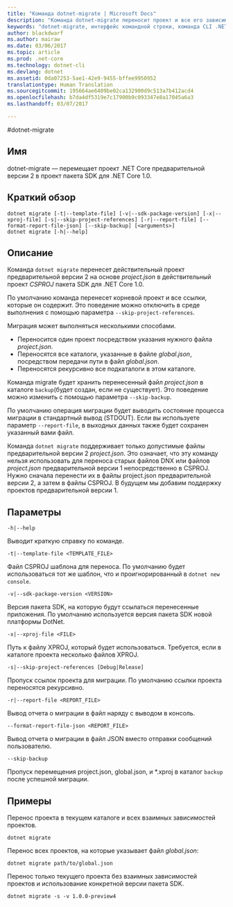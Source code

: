 ```yaml
---
title: "Команда dotnet-migrate | Microsoft Docs"
description: "Команда dotnet-migrate переносит проект и все его зависимости."
keywords: "dotnet-migrate, интерфейс командной строки, команда CLI .NET Core"
author: blackdwarf
ms.author: mairaw
ms.date: 03/06/2017
ms.topic: article
ms.prod: .net-core
ms.technology: dotnet-cli
ms.devlang: dotnet
ms.assetid: 0da07253-5ae1-42e9-9455-bffee9950952
translationtype: Human Translation
ms.sourcegitcommit: 195664ae6409be02ca132900d9c513a7b412acd4
ms.openlocfilehash: b7da4df5319e7c17900b9c093347e8a17045a6a3
ms.lasthandoff: 03/07/2017

---
```

#<a name="dotnet-migrate"></a>dotnet-migrate

## <a name="name"></a>Имя 
dotnet-migrate — перемещает проект .NET Core предварительной версии 2 в проект пакета SDK для .NET Core 1.0.

## <a name="synopsis"></a>Краткий обзор

```
dotnet migrate [-t|--template-file] [-v|--sdk-package-version] [-x|--xproj-file] [-s|--skip-project-references] [-r|--report-file] [--format-report-file-json] [--skip-backup] [<arguments>]
dotnet migrate [-h|--help]
```

## <a name="description"></a>Описание

Команда `dotnet migrate` перенесет действительный проект предварительной версии 2 на основе *project.json* в действительный проект *CSPROJ* пакета SDK для .NET Core 1.0. 

По умолчанию команда перенесет корневой проект и все ссылки, которые он содержит. Это поведение можно отключить в среде выполнения с помощью параметра `--skip-project-references`. 

Миграция может выполняться несколькими способами.

* Переносится один проект посредством указания нужного файла *project.json*.
* Переносятся все каталоги, указанные в файле *global.json*, посредством передачи пути в файл *global.json*.
* Переносятся рекурсивно все подкаталоги в этом каталоге. 

Команда migrate будет хранить перенесенный файл *project.json* в каталоге `backup`(будет создан, если не существует). Это поведение можно изменить с помощью параметра `--skip-backup`. 

По умолчанию операция миграции будет выводить состояние процесса миграции в стандартный вывод (STDOUT). Если вы используете параметр `--report-file`, в выходных данных также будет сохранен указанный вами файл. 

Команда `dotnet migrate` поддерживает только допустимые файлы предварительной версии 2 *project.json*. Это означает, что эту команду нельзя использовать для переноса старых файлов DNX или файлов *project.json* предварительной версии 1 непосредственно в CSPROJ. Нужно сначала перенести их в файлы project.json предварительной версии 2, а затем в файлы CSPROJ. В будущем мы добавим поддержку проектов предварительной версии 1. 

## <a name="options"></a>Параметры

`-h|--help`

Выводит краткую справку по команде.  

`-t|--template-file <TEMPLATE_FILE>`

Файл CSPROJ шаблона для переноса. По умолчанию будет использоваться тот же шаблон, что и проигнорированный в `dotnet new console`. 

`-v|--sdk-package-version <VERSION>`

Версия пакета SDK, на которую будут ссылаться перенесенные приложения. По умолчанию используется версия пакета SDK новой платформы DotNet.

`-x|--xproj-file <FILE>`

Путь к файлу XPROJ, который будет использоваться. Требуется, если в каталоге проекта несколько файлов XPROJ.

`-s|--skip-project-references [Debug|Release]`

Пропуск ссылок проекта для миграции. По умолчанию ссылки проекта переносятся рекурсивно.

`-r|--report-file <REPORT_FILE>`

Вывод отчета о миграции в файл наряду с выводом в консоль.

`--format-report-file-json <REPORT_FILE>`

Вывод отчета о миграции в файл JSON вместо отправки сообщений пользователю.

`--skip-backup`

Пропуск перемещения project.json, global.json, и \*.xproj в каталог `backup` после успешной миграции.

## <a name="examples"></a>Примеры

Перенос проекта в текущем каталоге и всех взаимных зависимостей проектов.

`dotnet migrate`

Перенос всех проектов, на которые указывает файл *global.json*:

`dotnet migrate path/to/global.json`

Перенос только текущего проекта без взаимных зависимостей проектов и использование конкретной версии пакета SDK.

`dotnet migrate -s -v 1.0.0-preview4`
